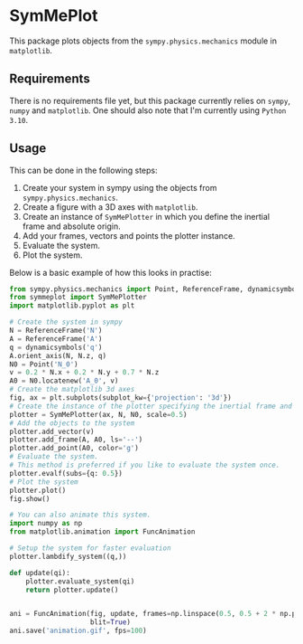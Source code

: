 # SymMePlot
This package plots objects from the `sympy.physics.mechanics` module in `matplotlib`.

## Requirements
There is no requirements file yet, but this package currently relies on `sympy`, `numpy` and `matplotlib`. One should also note that I'm currently using `Python 3.10`.

## Usage
This can be done in the following steps:
1. Create your system in sympy using the objects from `sympy.physics.mechanics`.
2. Create a figure with a 3D axes with `matplotlib`.
3. Create an instance of `SymMePlotter` in which you define the inertial frame and absolute origin.
4. Add your frames, vectors and points the plotter instance.
5. Evaluate the system.
6. Plot the system.

Below is a basic example of how this looks in practise:
```python
from sympy.physics.mechanics import Point, ReferenceFrame, dynamicsymbols
from symmeplot import SymMePlotter
import matplotlib.pyplot as plt

# Create the system in sympy
N = ReferenceFrame('N')
A = ReferenceFrame('A')
q = dynamicsymbols('q')
A.orient_axis(N, N.z, q)
N0 = Point('N_0')
v = 0.2 * N.x + 0.2 * N.y + 0.7 * N.z
A0 = N0.locatenew('A_0', v)
# Create the matplotlib 3d axes
fig, ax = plt.subplots(subplot_kw={'projection': '3d'})
# Create the instance of the plotter specifying the inertial frame and origin
plotter = SymMePlotter(ax, N, N0, scale=0.5)
# Add the objects to the system
plotter.add_vector(v)
plotter.add_frame(A, A0, ls='--')
plotter.add_point(A0, color='g')
# Evaluate the system.
# This method is preferred if you like to evaluate the system once.
plotter.evalf(subs={q: 0.5})
# Plot the system
plotter.plot()
fig.show()

# You can also animate this system.
import numpy as np
from matplotlib.animation import FuncAnimation

# Setup the system for faster evaluation
plotter.lambdify_system((q,))

def update(qi):
    plotter.evaluate_system(qi)
    return plotter.update()


ani = FuncAnimation(fig, update, frames=np.linspace(0.5, 0.5 + 2 * np.pi, 100),
                    blit=True)
ani.save('animation.gif', fps=100)
```

